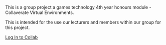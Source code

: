 This is a group project a games technology 4th year honours module - Collaverate Virtual Environments.

This is intended for the use our lecturers and members within our group for this project.

[Log In to Collab](http://cngames.co.uk/collab)